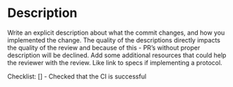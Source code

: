 # Description

Write an explicit description about what the commit changes, and how you
implemented the change. The quality of the descriptions directly impacts the
quality of the review and because of this - PR’s without proper description will
be declined. Add some additional resources that could help the reviewer with the
review. Like link to specs if implementing a protocol.

Checklist:
[] - Checked that the CI is successful
